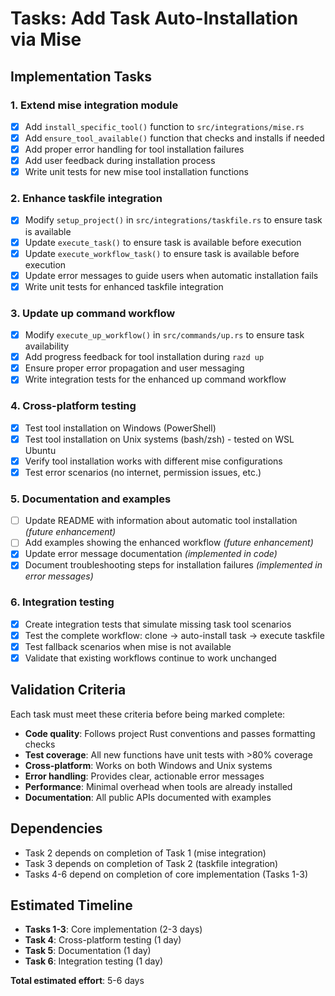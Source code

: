 # Tasks: Add Task Auto-Installation via Mise

## Implementation Tasks

### 1. Extend mise integration module
- [x] Add `install_specific_tool()` function to `src/integrations/mise.rs`  
- [x] Add `ensure_tool_available()` function that checks and installs if needed
- [x] Add proper error handling for tool installation failures
- [x] Add user feedback during installation process
- [x] Write unit tests for new mise tool installation functions

### 2. Enhance taskfile integration
- [x] Modify `setup_project()` in `src/integrations/taskfile.rs` to ensure task is available
- [x] Update `execute_task()` to ensure task is available before execution  
- [x] Update `execute_workflow_task()` to ensure task is available before execution
- [x] Update error messages to guide users when automatic installation fails
- [x] Write unit tests for enhanced taskfile integration

### 3. Update up command workflow
- [x] Modify `execute_up_workflow()` in `src/commands/up.rs` to ensure task availability
- [x] Add progress feedback for tool installation during `razd up`
- [x] Ensure proper error propagation and user messaging
- [x] Write integration tests for the enhanced up command workflow

### 4. Cross-platform testing
- [x] Test tool installation on Windows (PowerShell)
- [x] Test tool installation on Unix systems (bash/zsh) - tested on WSL Ubuntu
- [x] Verify tool installation works with different mise configurations
- [x] Test error scenarios (no internet, permission issues, etc.)

### 5. Documentation and examples
- [ ] Update README with information about automatic tool installation *(future enhancement)*
- [ ] Add examples showing the enhanced workflow *(future enhancement)*
- [x] Update error message documentation *(implemented in code)*
- [x] Document troubleshooting steps for installation failures *(implemented in error messages)*

### 6. Integration testing
- [x] Create integration tests that simulate missing task tool scenarios
- [x] Test the complete workflow: clone → auto-install task → execute taskfile
- [x] Test fallback scenarios when mise is not available
- [x] Validate that existing workflows continue to work unchanged

## Validation Criteria

Each task must meet these criteria before being marked complete:

- **Code quality**: Follows project Rust conventions and passes formatting checks
- **Test coverage**: All new functions have unit tests with >80% coverage
- **Cross-platform**: Works on both Windows and Unix systems
- **Error handling**: Provides clear, actionable error messages
- **Performance**: Minimal overhead when tools are already installed
- **Documentation**: All public APIs documented with examples

## Dependencies

- Task 2 depends on completion of Task 1 (mise integration)
- Task 3 depends on completion of Task 2 (taskfile integration)  
- Tasks 4-6 depend on completion of core implementation (Tasks 1-3)

## Estimated Timeline

- **Tasks 1-3**: Core implementation (2-3 days)
- **Task 4**: Cross-platform testing (1 day)
- **Task 5**: Documentation (1 day)
- **Task 6**: Integration testing (1 day)

**Total estimated effort**: 5-6 days